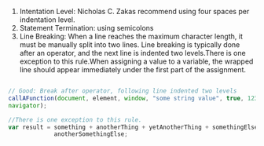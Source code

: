 1. Intentation Level:  Nicholas C. Zakas recommend using four spaces per indentation level.
2. Statement Termination:  using semicolons
3. Line Breaking: When a line reaches the maximum character length, it must be manually split into two lines. Line breaking is typically done after an operator, and the next line is indented two levels.There is one exception to this rule.When assigning a value to a variable, the wrapped line should appear immediately under the first part of the assignment.
```js

// Good: Break after operator, following line indented two levels
callAFunction(document, element, window, "some string value", true, 123,
navigator);

//There is one exception to this rule.
var result = something + anotherThing + yetAnotherThing + somethingElse +
             anotherSomethingElse;

```
